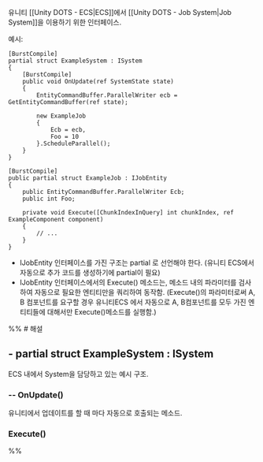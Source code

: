 유니티 [[Unity DOTS - ECS|ECS]]에서 [[Unity DOTS - Job System|Job System]]을 이용하기 위한 인터페이스.

예시:
```Csharp
[BurstCompile]
partial struct ExampleSystem : ISystem
{
	[BurstCompile]
	public void OnUpdate(ref SystemState state)
	{
		EntityCommandBuffer.ParallelWriter ecb = GetEntityCommandBuffer(ref state);

		new ExampleJob
		{
			Ecb = ecb,
			Foo = 10
		}.ScheduleParallel();
	}
}

[BurstCompile]
public partial struct ExampleJob : IJobEntity
{
	public EntityCommandBuffer.ParallelWriter Ecb;
	public int Foo;

	private void Execute([ChunkIndexInQuery] int chunkIndex, ref ExampleComponent component)
	{
		// ...
	}
}
```

- IJobEntity 인터페이스를 가진 구조는 partial 로 선언해야 한다. (유니티 ECS에서 자동으로 추가 코드를 생성하기에 partial이 필요)
- IJobEntity 인터페이스에서의 Execute() 메소드는,
  메소드 내의 파라미터를 검사하여 자동으로 필요한 엔티티만을 쿼리하여 동작함.
  (Execute()의 파라미터로써 A, B 컴포넌트를 요구할 경우 유니티ECS 에서 자동으로 A, B컴포넌트를 모두 가진 엔티티들에 대해서만 Execute()메소드를 실행함.)

%% # 해설
## - partial struct ExampleSystem : ISystem
ECS 내에서 System을 담당하고 있는 예시 구조.
### -- OnUpdate()
유니티에서 업데이트를 할 때 마다 자동으로 호출되는 메소드.


### Execute()
 %%